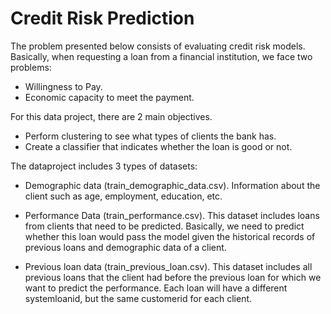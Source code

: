 # Credit Risk Prediction

The problem presented below consists of evaluating credit risk models. Basically, when requesting a loan from a financial institution, we face two problems:

- Willingness to Pay.
- Economic capacity to meet the payment.

For this data project, there are 2 main objectives.

- Perform clustering to see what types of clients the bank has.
- Create a classifier that indicates whether the loan is good or not.

The dataproject includes 3 types of datasets:

- Demographic data (train_demographic_data.csv). Information about the client such as age, employment, education, etc.

- Performance Data (train_performance.csv). This dataset includes loans from clients that need to be predicted. Basically, we need to predict whether this loan would pass the model given the historical records of previous loans and demographic data of a client.

- Previous loan data (train_previous_loan.csv). This dataset includes all previous loans that the client had before the previous loan for which we want to predict the performance. Each loan will have a different systemloanid, but the same customerid for each client.
